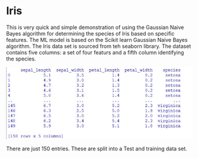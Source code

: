 # Iris
This is very quick and simple demonstration of using the Gaussian Naive Bayes algorithm for determining the species of Iris based on specific features. The ML model is based on the Scikit learn Gaussian Naive Bayes algorithm. The Iris data set is sourced from teh seaborn library. The dataset contains five columns: a set of four featurs and a fifth column identifying the species.

<img src = "https://github.com/i002900/Iris/blob/master/iris_dataset.JPG">

There are just 150 entries. These are split into a Test and training data set.
